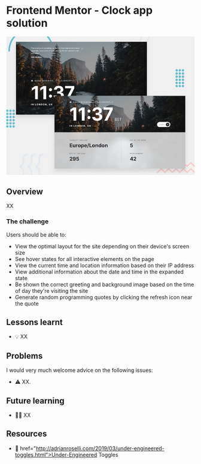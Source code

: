 # Frontend Mentor - Clock app solution

![](./design/preview.jpg)

## Overview

XX

### The challenge

Users should be able to:

- View the optimal layout for the site depending on their device's screen size
- See hover states for all interactive elements on the page
- View the current time and location information based on their IP address
- View additional information about the date and time in the expanded state
- Be shown the correct greeting and background image based on the time of day they're visiting the site
- Generate random programming quotes by clicking the refresh icon near the quote

## Lessons learnt

- 💡 XX

## Problems

I would very much welcome advice on the following issues:

- ⚠️ XX.

## Future learning

- 🙇‍♂️ XX

## Resources

- 🔗 href="http://adrianroselli.com/2019/03/under-engineered-toggles.html">Under-Engineered Toggles
